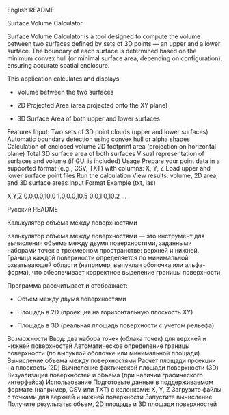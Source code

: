 English README

Surface Volume Calculator

Surface Volume Calculator is a tool designed to compute the volume between two surfaces defined by sets of 3D points — an upper and a lower surface. The boundary of each surface is determined based on the minimum convex hull (or minimal surface area, depending on configuration), ensuring accurate spatial enclosure.

This application calculates and displays:

- Volume between the two surfaces
  
- 2D Projected Area (area projected onto the XY plane)
  
- 3D Surface Area of both upper and lower surfaces
  
Features
Input: Two sets of 3D point clouds (upper and lower surfaces)
Automatic boundary detection using convex hull or alpha shapes
Calculation of enclosed volume
2D footprint area (projection on horizontal plane)
Total 3D surface area of both surfaces
Visual representation of surfaces and volume (if GUI is included)
Usage
Prepare your point data in a supported format (e.g., CSV, TXT) with columns: X, Y, Z
Load upper and lower surface point files
Run the calculation
View results: volume, 2D area, and 3D surface areas
Input Format Example (txt, las)

X,Y,Z
0.0,0.0,10.0
1.0,0.0,10.5
0.0,1.0,10.2
...


Русский README

Калькулятор объема между поверхностями

Калькулятор объема между поверхностями — это инструмент для вычисления объема между двумя поверхностями, заданными наборами точек в трехмерном пространстве: верхней и нижней. Граница каждой поверхности определяется по минимальной охватывающей области (например, выпуклая оболочка или альфа-форма), что обеспечивает корректное выделение границы поверхности.

Программа рассчитывает и отображает:

- Объем между двумя поверхностями
  
- Площадь в 2D (проекция на горизонтальную плоскость XY)
  
- Площадь в 3D (реальная площадь поверхности с учетом рельефа)
  
Возможности
Ввод: два набора точек (облака точек) для верхней и нижней поверхностей
Автоматическое определение границы поверхности (по выпуклой оболочке или минимальной площади)
Вычисление объема между поверхностями
Расчет площади проекции на плоскость (2D)
Вычисление фактической площади поверхности (3D)
Визуализация поверхностей и объема (при наличии графического интерфейса)
Использование
Подготовьте данные в поддерживаемом формате (например, CSV или TXT) с колонками: X, Y, Z
Загрузите файлы с точками для верхней и нижней поверхности
Запустите вычисление
Получите результаты: объем, 2D площадь и 3D площади поверхностей
